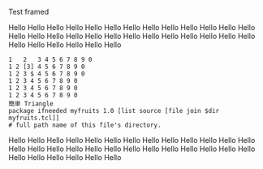 Test framed

Hello Hello Hello Hello Hello Hello Hello
Hello Hello Hello Hello Hello
Hello Hello Hello Hello Hello
Hello Hello Hello Hello Hello
Hello Hello Hello Hello Hello
Hello Hello Hello Hello Hello

```framed
1   2   3 4 5 6 7 8 9 0
1 2 [3] 4 5 6 7 8 9 0
1 2 3 $ 4 5 6 7 8 9 0
1 2 3 4 5 6 7 8 9 0
1 2 3 4 5 6 7 8 9 0
1 2 3 4 5 6 7 8 9 0
簡単 Triangle
package ifneeded myfruits 1.0 [list source [file join $dir myfruits.tcl]]
# full path name of this file's directory.
```

Hello Hello Hello Hello Hello Hello Hello
Hello Hello Hello Hello Hello
Hello Hello Hello Hello Hello
Hello Hello Hello Hello Hello
Hello Hello Hello Hello Hello
Hello Hello Hello Hello Hello


